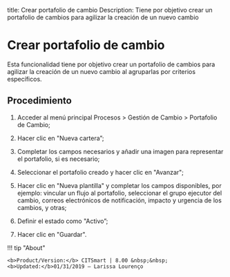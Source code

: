 title: Crear portafolio de cambio
Description: Tiene por objetivo crear un portafolio de cambios para agilizar la creación de un nuevo cambio
# Crear portafolio de cambio

Esta funcionalidad tiene por objetivo crear un portafolio de cambios para agilizar la creación de un nuevo cambio al agruparlas por criterios específicos.

Procedimiento 
-------------

1.  Acceder al menú principal Procesos \>
    Gestión de Cambio \> Portafolio de Cambio;

2.  Hacer clic en "Nueva cartera”;

3.  Completar los campos necesarios y añadir una imagen para representar el
    portafolio, si es necesario;

4.  Seleccionar el portafolio creado y hacer clic en "Avanzar";

5.  Hacer clic en "Nueva plantilla" y completar los campos disponibles, por
    ejemplo: vincular un flujo al portafolio, seleccionar el grupo ejecutor del
    cambio, correos electrónicos de notificación, impacto y urgencia de los cambios,
    y otras;

6.  Definir el estado como "Activo”;  

7.  Hacer clic en "Guardar".

!!! tip "About"

    <b>Product/Version:</b> CITSmart | 8.00 &nbsp;&nbsp;
    <b>Updated:</b>01/31/2019 – Larissa Lourenço
